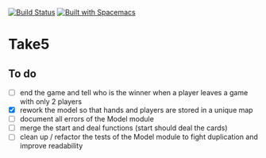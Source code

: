 [![Build Status](https://travis-ci.org/svarlet/Take5.svg?branch=master)](https://travis-ci.org/svarlet/Take5)
[![Built with Spacemacs](https://cdn.rawgit.com/syl20bnr/spacemacs/442d025779da2f62fc86c2082703697714db6514/assets/spacemacs-badge.svg)](http://spacemacs.org)

# Take5

## To do
- [ ] end the game and tell who is the winner when a player leaves a game with only 2 players
- [X] rework the model so that hands and players are stored in a unique map
- [ ] document all errors of the Model module
- [ ] merge the start and deal functions (start should deal the cards)
- [ ] clean up / refactor the tests of the Model module to fight duplication and improve readability
